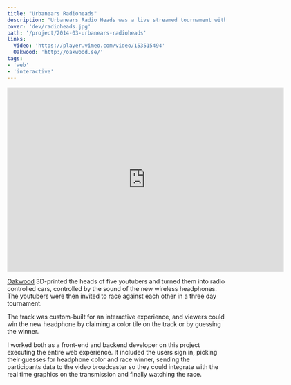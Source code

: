 ```yaml
---
title: "Urbanears Radioheads"
description: "Urbanears Radio Heads was a live streamed tournament with youtubers racing each other with radio controlled 3D printed heads."
cover: 'dev/radioheads.jpg'
path: '/project/2014-03-urbanears-radioheads'
links:
  Video: 'https://player.vimeo.com/video/153515494'
  Oakwood: 'http://oakwood.se/'
tags:
- 'web'
- 'interactive'
---
```


<iframe src="https://player.vimeo.com/video/153515494" width="640" height="426" frameborder="0" allowfullscreen></iframe>

[Oakwood](http://oakwood.se/) 3D-printed the heads of five youtubers and turned them into radio controlled cars, controlled by the sound of the new wireless headphones. The youtubers were then invited to race against each other in a three day tournament.

The track was custom-built for an interactive experience, and viewers could win the new headphone by claiming a color tile on the track or by guessing the winner.

I worked both as a front-end and backend developer on this project executing the entire web experience. It included the users sign in, picking their guesses for headphone color and race winner, sending the participants data to the video broadcaster so they could integrate with the real time graphics on the transmission and finally watching the race.
